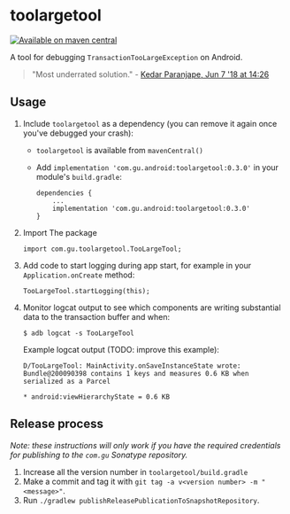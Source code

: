 # toolargetool

[![Available on maven central](https://img.shields.io/maven-central/v/com.gu.android/toolargetool)](https://central.sonatype.com/artifact/com.gu.android/toolargetool)


A tool for debugging `TransactionTooLargeException` on Android.

> "Most underrated solution." - [Kedar Paranjape, Jun 7 '18 at 14:26](https://stackoverflow.com/questions/11451393/what-to-do-on-transactiontoolargeexception/43193425#comment88495126_50162810)

## Usage

1. Include `toolargetool` as a dependency (you can remove it again once you've debugged your crash):

    - `toolargetool` is available from `mavenCentral()`

    - Add `implementation 'com.gu.android:toolargetool:0.3.0'` in your module's `build.gradle`:
    
          dependencies {
              ...
              implementation 'com.gu.android:toolargetool:0.3.0'
          }
          
2. Import The package

       import com.gu.toolargetool.TooLargeTool;

3. Add code to start logging during app start, for example in your `Application.onCreate` method:

       TooLargeTool.startLogging(this);

4. Monitor logcat output to see which components are writing substantial data to the transaction
   buffer and when:

       $ adb logcat -s TooLargeTool

   Example logcat output (TODO: improve this example):

       D/TooLargeTool: MainActivity.onSaveInstanceState wrote: Bundle@200090398 contains 1 keys and measures 0.6 KB when serialized as a Parcel
                                                                               * android:viewHierarchyState = 0.6 KB

## Release process

_Note: these instructions will only work if you have the required credentials for publishing to the `com.gu` Sonatype repository._

1. Increase all the version number in `toolargetool/build.gradle`
2. Make a commit and tag it with `git tag -a v<version number> -m "<message>"`.
3. Run `./gradlew publishReleasePublicationToSnapshotRepository`.